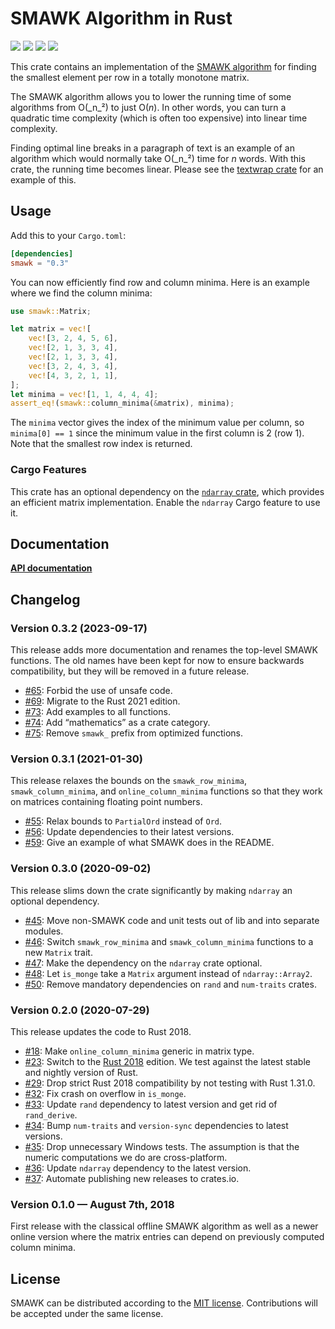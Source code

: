 # SMAWK Algorithm in Rust

[![](https://github.com/mgeisler/smawk/workflows/build/badge.svg)][build-status]
[![](https://codecov.io/gh/mgeisler/smawk/branch/master/graph/badge.svg)][codecov]
[![](https://img.shields.io/crates/v/smawk.svg)][crates-io]
[![](https://docs.rs/smawk/badge.svg)][api-docs]

This crate contains an implementation of the [SMAWK algorithm][smawk] for
finding the smallest element per row in a totally monotone matrix.

The SMAWK algorithm allows you to lower the running time of some algorithms from
O(_n_²) to just O(_n_). In other words, you can turn a quadratic time complexity
(which is often too expensive) into linear time complexity.

Finding optimal line breaks in a paragraph of text is an example of an algorithm
which would normally take O(_n_²) time for _n_ words. With this crate, the
running time becomes linear. Please see the [textwrap crate][textwrap] for an
example of this.

## Usage

Add this to your `Cargo.toml`:

```toml
[dependencies]
smawk = "0.3"
```

You can now efficiently find row and column minima. Here is an example where we
find the column minima:

```rust
use smawk::Matrix;

let matrix = vec![
    vec![3, 2, 4, 5, 6],
    vec![2, 1, 3, 3, 4],
    vec![2, 1, 3, 3, 4],
    vec![3, 2, 4, 3, 4],
    vec![4, 3, 2, 1, 1],
];
let minima = vec![1, 1, 4, 4, 4];
assert_eq!(smawk::column_minima(&matrix), minima);
```

The `minima` vector gives the index of the minimum value per column, so
`minima[0] == 1` since the minimum value in the first column is 2 (row 1). Note
that the smallest row index is returned.

### Cargo Features

This crate has an optional dependency on the
[`ndarray` crate](https://docs.rs/ndarray/), which provides an efficient matrix
implementation. Enable the `ndarray` Cargo feature to use it.

## Documentation

**[API documentation][api-docs]**

## Changelog

### Version 0.3.2 (2023-09-17)

This release adds more documentation and renames the top-level SMAWK functions.
The old names have been kept for now to ensure backwards compatibility, but they
will be removed in a future release.

- [#65](https://github.com/mgeisler/smawk/pull/65): Forbid the use of unsafe
  code.
- [#69](https://github.com/mgeisler/smawk/pull/69): Migrate to the Rust 2021
  edition.
- [#73](https://github.com/mgeisler/smawk/pull/73): Add examples to all
  functions.
- [#74](https://github.com/mgeisler/smawk/pull/74): Add “mathematics” as a crate
  category.
- [#75](https://github.com/mgeisler/smawk/pull/75): Remove `smawk_` prefix from
  optimized functions.

### Version 0.3.1 (2021-01-30)

This release relaxes the bounds on the `smawk_row_minima`,
`smawk_column_minima`, and `online_column_minima` functions so that they work on
matrices containing floating point numbers.

- [#55](https://github.com/mgeisler/smawk/pull/55): Relax bounds to `PartialOrd`
  instead of `Ord`.
- [#56](https://github.com/mgeisler/smawk/pull/56): Update dependencies to their
  latest versions.
- [#59](https://github.com/mgeisler/smawk/pull/59): Give an example of what
  SMAWK does in the README.

### Version 0.3.0 (2020-09-02)

This release slims down the crate significantly by making `ndarray` an optional
dependency.

- [#45](https://github.com/mgeisler/smawk/pull/45): Move non-SMAWK code and unit
  tests out of lib and into separate modules.
- [#46](https://github.com/mgeisler/smawk/pull/46): Switch `smawk_row_minima`
  and `smawk_column_minima` functions to a new `Matrix` trait.
- [#47](https://github.com/mgeisler/smawk/pull/47): Make the dependency on the
  `ndarray` crate optional.
- [#48](https://github.com/mgeisler/smawk/pull/48): Let `is_monge` take a
  `Matrix` argument instead of `ndarray::Array2`.
- [#50](https://github.com/mgeisler/smawk/pull/50): Remove mandatory
  dependencies on `rand` and `num-traits` crates.

### Version 0.2.0 (2020-07-29)

This release updates the code to Rust 2018.

- [#18](https://github.com/mgeisler/smawk/pull/18): Make `online_column_minima`
  generic in matrix type.
- [#23](https://github.com/mgeisler/smawk/pull/23): Switch to the
  [Rust 2018][rust-2018] edition. We test against the latest stable and nightly
  version of Rust.
- [#29](https://github.com/mgeisler/smawk/pull/29): Drop strict Rust 2018
  compatibility by not testing with Rust 1.31.0.
- [#32](https://github.com/mgeisler/smawk/pull/32): Fix crash on overflow in
  `is_monge`.
- [#33](https://github.com/mgeisler/smawk/pull/33): Update `rand` dependency to
  latest version and get rid of `rand_derive`.
- [#34](https://github.com/mgeisler/smawk/pull/34): Bump `num-traits` and
  `version-sync` dependencies to latest versions.
- [#35](https://github.com/mgeisler/smawk/pull/35): Drop unnecessary Windows
  tests. The assumption is that the numeric computations we do are
  cross-platform.
- [#36](https://github.com/mgeisler/smawk/pull/36): Update `ndarray` dependency
  to the latest version.
- [#37](https://github.com/mgeisler/smawk/pull/37): Automate publishing new
  releases to crates.io.

### Version 0.1.0 — August 7th, 2018

First release with the classical offline SMAWK algorithm as well as a newer
online version where the matrix entries can depend on previously computed column
minima.

## License

SMAWK can be distributed according to the [MIT license][mit]. Contributions will
be accepted under the same license.

[build-status]: https://github.com/mgeisler/smawk/actions?query=branch%3Amaster+workflow%3Abuild
[crates-io]: https://crates.io/crates/smawk
[codecov]: https://codecov.io/gh/mgeisler/smawk
[textwrap]: https://crates.io/crates/textwrap
[smawk]: https://en.wikipedia.org/wiki/SMAWK_algorithm
[api-docs]: https://docs.rs/smawk/
[rust-2018]: https://doc.rust-lang.org/edition-guide/rust-2018/
[mit]: LICENSE
